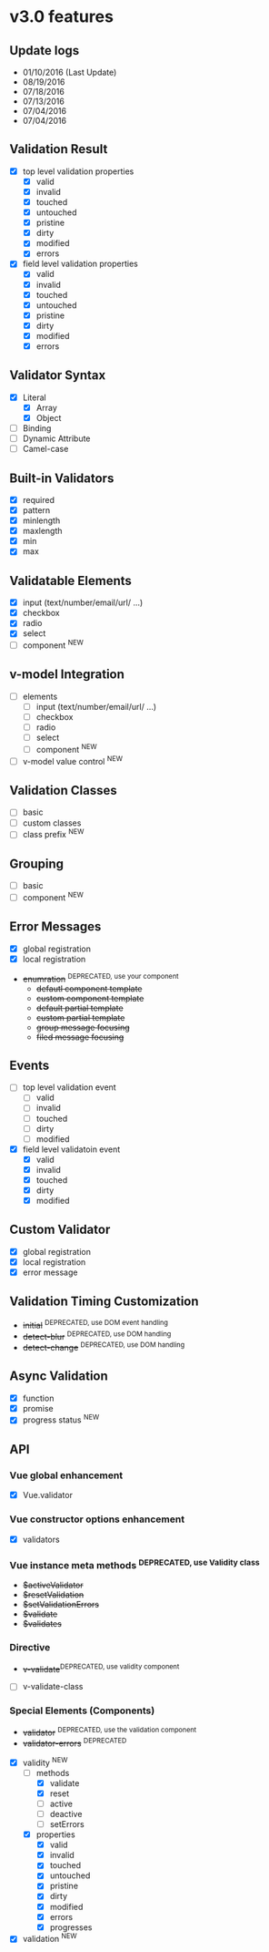 # v3.0 features

## Update logs
- 01/10/2016 (Last Update)
- 08/19/2016
- 07/18/2016
- 07/13/2016
- 07/04/2016
- 07/04/2016

## Validation Result
- [x] top level validation properties
  - [x] valid
  - [x] invalid
  - [x] touched
  - [x] untouched
  - [x] pristine
  - [x] dirty
  - [x] modified
  - [x] errors
- [x] field level validation properties
  - [x] valid
  - [x] invalid
  - [x] touched
  - [x] untouched
  - [x] pristine
  - [x] dirty
  - [x] modified
  - [x] errors

## Validator Syntax
- [x] Literal
  - [x] Array
  - [x] Object
- [ ] Binding
- [ ] Dynamic Attribute
- [ ] Camel-case

## Built-in Validators
- [x] required
- [x] pattern
- [x] minlength
- [x] maxlength
- [x] min
- [x] max

## Validatable Elements
- [x] input (text/number/email/url/ ...)
- [x] checkbox
- [x] radio
- [x] select
- [ ] component <sup>NEW</sup>

## v-model Integration
- [ ] elements
  - [ ] input (text/number/email/url/ ...)
  - [ ] checkbox
  - [ ] radio
  - [ ] select
  - [ ] component <sup>NEW</sup>
- [ ] v-model value control <sup>NEW</sup>

## Validation Classes
- [ ] basic
- [ ] custom classes
- [ ] class prefix <sup>NEW</sup>

## Grouping
- [ ] basic
- [ ] component <sup>NEW</sup>

## Error Messages
- [x] global registration
- [x] local registration
- ~~enumration~~ <sup>DEPRECATED, use your component</sup>
  - ~~defautl component template~~
  - ~~custom component template~~
  - ~~default partial template~~
  - ~~custom partial template~~
  - ~~group message focusing~~
  - ~~filed message focusing~~

## Events
- [ ] top level validation event
  - [ ] valid
  - [ ] invalid
  - [ ] touched
  - [ ] dirty
  - [ ] modified
- [x] field level validatoin event
  - [x] valid
  - [x] invalid
  - [x] touched
  - [x] dirty
  - [x] modified

## Custom Validator
- [x] global registration
- [x] local registration
- [x] error message

## Validation Timing Customization
- ~~initial~~ <sup>DEPRECATED, use DOM event handling</sup>
- ~~detect-blur~~ <sup>DEPRECATED, use DOM handling</sup>
- ~~detect-change~~ <sup>DEPRECATED, use DOM handling</sup>

## Async Validation
- [x] function
- [x] promise
- [x] progress status <sup>NEW</sup>

## API
### Vue global enhancement
- [x] Vue.validator

### Vue constructor options enhancement
- [x] validators

### Vue instance meta methods <sup>DEPRECATED, use Validity class</sup>
- ~~$activeValidator~~
- ~~$resetValidation~~
- ~~$setValidationErrors~~
- ~~$validate~~
- ~~$validates~~

### Directive
- ~~v-validate~~<sup>DEPRECATED, use validity component</sup>
- [ ] v-validate-class

### Special Elements (Components)
- ~~validator~~ <sup>DEPRECATED, use the validation component</sup>
- ~~validator-errors~~ <sup>DEPRECATED</sup>
- [x] validity <sup>NEW</sup>
  - [ ] methods
    - [x] validate
    - [x] reset
    - [ ] active
    - [ ] deactive
    - [ ] setErrors
  - [x] properties
    - [x] valid
    - [x] invalid
    - [x] touched
    - [x] untouched
    - [x] pristine
    - [x] dirty
    - [x] modified
    - [x] errors
    - [x] progresses
- [x] validation <sup>NEW</sup>
